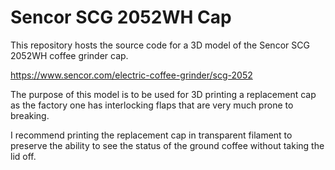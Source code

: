 # Sencor SCG 2052WH Cap

This repository hosts the source code for a 3D model of the Sencor SCG 2052WH
coffee grinder cap.

https://www.sencor.com/electric-coffee-grinder/scg-2052

The purpose of this model is to be used for 3D printing a replacement cap as the
factory one has interlocking flaps that are very much prone to breaking.

I recommend printing the replacement cap in transparent filament to preserve the
ability to see the status of the ground coffee without taking the lid off.

